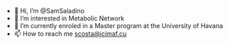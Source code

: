 - 👋 Hi, I’m @SamSaladino
- 👀 I’m interested in Metabolic Network
- 🌱 I’m currently enroled in a Master program at the University of Havana
- 📫 How to reach me scosta@icimaf.cu

<!---
SamSaladino/SamSaladino is a ✨ special ✨ repository because its `README.md` (this file) appears on your GitHub profile.
You can click the Preview link to take a look at your changes.
--->
